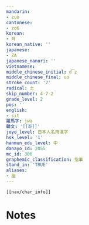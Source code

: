 ```yaml
---
mandarin:
- zuò
cantonese:
- zo6
korean:
- 좌
korean_native: ''
japanese:
- ZA
japanese_nanori: ''
vietnamese:
middle_chinese_initial: d͡z
middle_chinese_final: uɑ
stroke_count: '7'
radical: 土
skip_number: 4-7-2
grade_level: 2
pos: ''
english:
- sit
羅馬字: jwa
韓文: '[[좌]]'
joyo_level: 日本人名用漢字
hsk_level: '1'
hanmun_edu_level: 中
danayo_id: 2055
mc_id: 306
graphemic_classification: 指事
stand_in: 'TRUE'
aliases:
- 座
---
```

```meta-bind-embed
[[nav/char_info]]
```

# Notes
